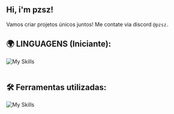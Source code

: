 ## Hi, i'm pzsz!

  Vamos criar projetos únicos juntos! Me contate via discord `@pzsz.`

## 🌍 LINGUAGENS (Iniciante):
![My Skills](https://skillicons.dev/icons?i=java,js,python)<br><br>

## 🛠️ Ferramentas utilizadas:
![My Skills](https://skillicons.dev/icons?i=vscode,eclipse,nodejs,discord,idea,github)<br><br>
